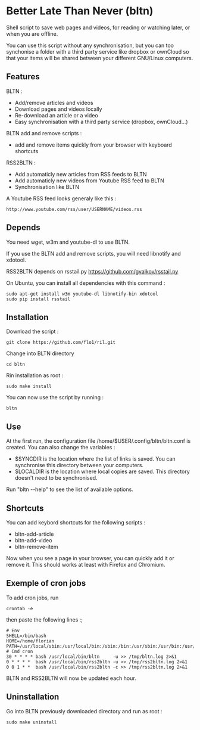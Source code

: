Better Late Than Never (bltn)
===

Shell script to save web pages and videos, for reading or watching later, or
when you are offline.

You can use this script without any synchronisation, but you can too synchonise
a folder with a third party service like dropbox or ownCloud so that your items
will be shared between your different GNU/Linux computers.

Features
---

BLTN :
- Add/remove articles and videos
- Download pages and videos locally
- Re-download an article or a video
- Easy synchronisation with a third party service (dropbox, ownCloud…)

BLTN add and remove scripts :
- add and remove items quickly from your browser with keyboard shortcuts

RSS2BLTN :
- Add automaticly new articles from RSS feeds to BLTN
- Add automaticly new videos from Youtube RSS feed to BLTN
- Synchronisation like BLTN

A Youtube RSS feed looks generaly like this :

	http://www.youtube.com/rss/user/USERNAME/videos.rss 

Depends
---

You need wget, w3m and youtube-dl to use BLTN.

If you use the BLTN add and remove scripts, you will need libnotify and xdotool.

RSS2BLTN depends on rsstail.py https://github.com/gvalkov/rsstail.py

On Ubuntu, you can install all dependencies with this command :

	sudo apt-get install w3m youtube-dl libnotify-bin xdotool
	sudo pip install rsstail

Installation
---

Download the script :

	git clone https://github.com/flo1/ril.git

Change into BLTN directory

	cd bltn

Rin installation as root :

	sudo make install

You can now use the script by running :

	bltn

Use
---

At the first run, the configuration file /home/$USER/.config/bltn/bltn.conf is
created. You can also change the variables :
- $SYNCDIR is the location where the list of links is saved. You can
  synchronise this directory between your computers.
- $LOCALDIR is the location where local copies are saved. This directory
  doesn't need to be synchronised.

Run "bltn --help" to see the list of available options.

Shortcuts
---

You can add keybord shortcuts for the following scripts :
- bltn-add-article
- bltn-add-video
- bltn-remove-item

Now when you see a page in your browser, you can quickly add it or remove it.
This should works at least with Firefox and Chromium.

Exemple of cron jobs
---

To add cron jobs, run

	crontab -e

then paste the following lines :;

	# Env
	SHELL=/bin/bash
	HOME=/home/florian
	PATH=/usr/local/sbin:/usr/local/bin:/sbin:/bin:/usr/sbin:/usr/bin:/usr/local/bin
	# Cmd cron
	30 * * * * bash /usr/local/bin/bltn     -u >> /tmp/bltn.log 2>&1
	0 * * * *  bash /usr/local/bin/rss2bltn -u >> /tmp/rss2bltn.log 2>&1
	0 0 1 * *  bash /usr/local/bin/rss2bltn -c >> /tmp/rss2bltn.log 2>&1

BLTN and RSS2BLTN will now be updated each hour.

Uninstallation
---

Go into BLTN previously downloaded directory and run as root :

	sudo make uninstall


